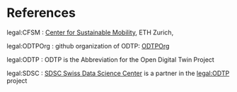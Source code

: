 # References

legal:CFSM
:    [Center for Sustainable Mobility](https://csfm.ethz.ch), ETH Zurich,  

legal:ODTPOrg
:    github organization of ODTP: [ODTPOrg](https://github.com/odtp-org)

legal:ODTP
:    ODTP is the Abbreviation for the Open Digital Twin Project

legal:SDSC
:    [SDSC Swiss Data Science Center](https://www.datascience.ch/) is a partner in the <legal:ODTP> project
